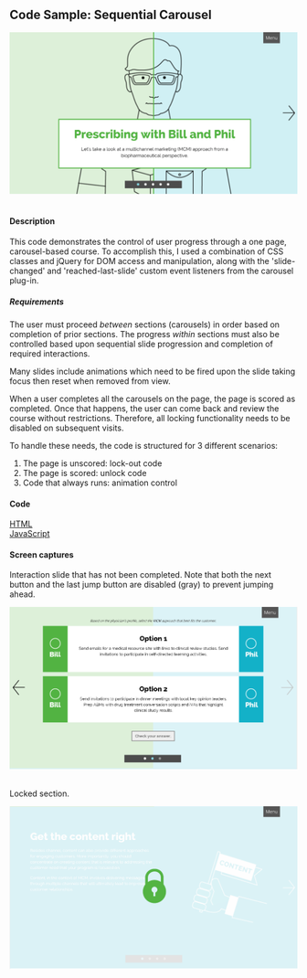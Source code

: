 <h2>Code Sample: Sequential Carousel</h2>

<img src="https://github.com/gubbeleye/code-samples/blob/master/sequential-carousel/captures/Capture.PNG" alt="" />
<br>
<br>
<h4>Description</h4>
<p>This code demonstrates the control of user progress through a one page, carousel-based course. To accomplish this, I used a combination of CSS classes and jQuery for DOM access and manipulation, along with the 'slide-changed' and 'reached-last-slide' custom event listeners from the carousel plug-in.</p>
<h5>Requirements</h5>
<p>The user must proceed <i>between</i> sections (carousels) in order based on completion of prior sections. The progress <i>within</i> sections must also be controlled based upon sequential slide progression and completion of required interactions.</p>
<p>Many slides include animations which need to be fired upon the slide taking focus then reset when removed from view.</p>
<p>When a user completes all the carousels on the page, the page is scored as completed. Once that happens, the user can come back and review the course without restrictions. Therefore, all locking functionality needs to be disabled on subsequent visits.</p>
<p>To handle these needs, the code is structured for 3 different scenarios:</p>
<ol>
<li>The page is unscored: lock-out code</li>
<li>The page is scored: unlock code</li>
<li>Code that always runs: animation control</li>
</ol>
<h4>Code</h4>
<a href="https://github.com/gubbeleye/code-samples/blob/master/sequential-carousel/markup.html">HTML</a><br>
<a href="https://github.com/gubbeleye/code-samples/blob/master/sequential-carousel/scripts.js">JavaScript</a>
<h4>Screen captures</h4>
<p>Interaction slide that has not been completed. Note that both the next button and the last jump button are disabled (gray) to prevent jumping ahead.</p>
<img src="https://github.com/gubbeleye/code-samples/blob/master/sequential-carousel/captures/Capture2.PNG" alt="" />
<br>
<br>
<p>Locked section.</p>
<img src="https://github.com/gubbeleye/code-samples/blob/master/sequential-carousel/captures/Capture3.PNG" alt="" />
